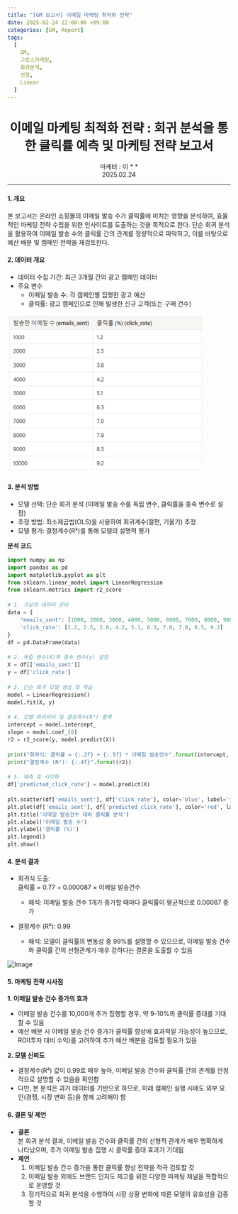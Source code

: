```yaml
---
title: "[GM 보고서] 이메일 마케팅 최적화 전략"
date: 2025-02-24 22:00:00 +09:00
categories: [GM, Report]
tags:
  [
    GM,
    그로스마케팅,
    회귀분석,
    선형,
    Linear
  ]
---
```


# **<center>이메일 마케팅 최적화 전략 : 회귀 분석을 통한 클릭률 예측 및 마케팅 전략 보고서</center>**  
<center>마케터 : 이 * *</center>
<center>2025.02.24</center>

---

#### **1. 개요**

본 보고서는 온라인 쇼핑몰의 이메일 발송 수가 클릭률에 미치는 영향을 분석하여, 효율적인 마케팅 전략 수립을 위한 인사이트를 도출하는 것을 목적으로 한다. 단순 회귀 분석을 활용하여 이메일 발송 수와 클릭률 간의 관계를 정량적으로 파악하고, 이를 바탕으로 예산 배분 및 캠페인 전략을 재검토한다.

#### **2. 데이터 개요**

- 데이터 수집 기간: 최근 3개월 간의 광고 캠페인 데이터
- 주요 변수 
  - 이메일 발송 수: 각 캠페인별 집행한 광고 예산
  - 클릭률: 광고 캠페인으로 인해 발생한 신규 고객(또는 구매 건수)

![Image](/assets/img/0224_데이터.png)

#### **3. 분석 방법**

- 모델 선택: 단순 회귀 분석 (이메일 발송 수를 독립 변수, 클릭률을 종속 변수로 설정)
- 추정 방법: 최소제곱법(OLS)을 사용하여 회귀계수(절편, 기울기) 추정
- 모델 평가: 결정계수(R²)를 통해 모델의 설명력 평가

**분석 코드**  
```python
import numpy as np
import pandas as pd
import matplotlib.pyplot as plt
from sklearn.linear_model import LinearRegression
from sklearn.metrics import r2_score

# 1. 가상의 데이터 준비
data = {
    "emails_sent": [1000, 2000, 3000, 4000, 5000, 6000, 7000, 8000, 9000, 10000],
    'click_rate': [1.2, 2.5, 3.8, 4.2, 5.1, 6.3, 7.0, 7.8, 8.5, 9.2]
}
df = pd.DataFrame(data)

# 2. 독립 변수(X)와 종속 변수(y) 설정
X = df[['emails_sent']]
y = df['click_rate']

# 3. 단순 회귀 모델 생성 및 학습
model = LinearRegression()
model.fit(X, y)

# 4. 모델 파라미터 및 결정계수(R²) 출력
intercept = model.intercept_
slope = model.coef_[0]
r2 = r2_score(y, model.predict(X))

print("회귀식: 클릭률 = {:.2f} + {:.5f} * 이메일 발송건수".format(intercept, slope))
print("결정계수 (R²): {:.4f}".format(r2))

# 5. 예측 및 시각화
df['predicted_click_rate'] = model.predict(X)

plt.scatter(df['emails_sent'], df['click_rate'], color='blue', label='실제 클릭률')
plt.plot(df['emails_sent'], df['predicted_click_rate'], color='red', label='회귀 직선')
plt.title('이메일 발송건수 대비 클릭률 분석')
plt.xlabel('이메일 발송 수')
plt.ylabel('클릭률 (%)')
plt.legend()
plt.show()
```

#### **4. 분석 결과**

- 회귀식 도출:  
  클릭률 = 0.77 + 0.000087 × 이메일 발송건수

  - 해석: 이메일 발송 건수 1개가 증가할 때마다 클릭률이 평균적으로 0.00087 증가

- 결정계수 (R²): 0.99
  - 해석: 모델이 클릭률의 변동성 중 99%를 설명할 수 있으므로, 이메일 발송 건수와 클릭률 간의 선형관계가 매우 강하다는 결론을 도출할 수 있음

![Image](https://github.com/user-attachments/assets/85cf8294-25f3-4a10-bf8a-f3042c301ad6)

#### **5. 마케팅 전략 시사점**

**1.  이메일 발송 건수 증가의 효과** 
  - 이메일 발송 건수를 10,000개 추가 집행할 경우, 약 9-10%의 클릭률 증대를 기대할 수 있음
  - 예산 배분 시 이메일 발송 건수 증가가 클릭률 향상에 효과적일 가능성이 높으므로, ROI(투자 대비 수익)를 고려하여 추가 예산 배분을 검토할 필요가 있음

**2.  모델 신뢰도**
  - 결정계수(R²) 값이 0.99로 매우 높아, 이메일 발송 건수와 클릭률 간의 관계를 안정적으로 설명할 수 있음을 확인함
  - 다만, 본 분석은 과거 데이터를 기반으로 하므로, 미래 캠페인 실행 시에도 외부 요인(경쟁, 시장 변화 등)을 함께 고려해야 함

#### **6. 결론 및 제언**
- **결론**  
  본 회귀 분석 결과, 이메일 발송 건수와 클릭률 간의 선형적 관계가 매우 명확하게 나타났으며, 추가 이메일 발송 집행 시 클릭률 증대 효과가 기대됨
- **제언** 
  1.  이메일 발송 건수 증가을 통한 클릭률 향상 전략을 적극 검토할 것
  2.  이메일 발송 외에도 브랜드 인지도 제고를 위한 다양한 마케팅 채널을 복합적으로 운영할 것
  3.  정기적으로 회귀 분석을 수행하여 시장 상황 변화에 따른 모델의 유효성을 검증할 것

